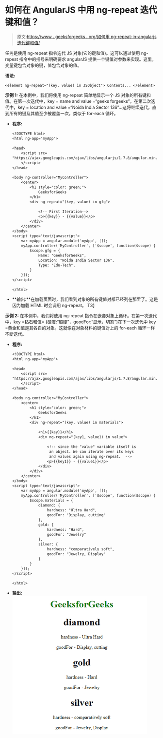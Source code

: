 # 如何在 AngularJS 中用 ng-repeat 迭代键和值？

> 原文:[https://www . geeksforgeeks . org/如何用 ng-repeat-in-angularjs 迭代键和值/](https://www.geeksforgeeks.org/how-to-iterate-over-the-keys-and-values-with-ng-repeat-in-angularjs/)

任务是使用 ng-repeat 指令迭代 JS 对象(它的键和值)。这可以通过使用 ng-repeat 指令中的括号来明确要求 angularJS 提供一个键值对参数来实现。这里，变量键包含对象的键，值包含对象的值。

**语法:**

```
<element ng-repeat="(key, value) in JSObject"> Contents... </element>
```

**示例 1:** 在本例中，我们将使用 ng-repeat 简单地显示一个 JS 对象的所有键和值。在第一次迭代中，key = name and value =“geeks forgeeks”。在第二次迭代中，key = location and value =“Noida India Sector 136”…这将继续迭代，直到所有的键及其值至少被覆盖一次，类似于 for-each 循环。

*   **程序:**

    ```
    <!DOCTYPE html>
    <html ng-app="myApp">

    <head>
        <script src=
    "https://ajax.googleapis.com/ajax/libs/angularjs/1.7.8/angular.min.js">
        </script>
    </head>

    <body ng-controller="MyController">
        <center>
            <h1 style="color: green;">
                GeeksforGeeks
            </h1>
            <div ng-repeat="(key, value) in gfg">

                <!-- First Iteration-->
                <p>{{key}} - {{value}}</p>
            </div>
        </center>
    </body>
    <script type="text/javascript">
        var myApp = angular.module('myApp', []);
        myApp.controller('MyController', ['$scope', function($scope) {
            $scope.gfg = {
                Name: "GeeksforGeeks",
                Location: "Noida India Sector 136",
                Type: "Edu-Tech",
            }
        }]);
    </script>

    </html>
    ```

*   **输出:**在加载页面时，我们看到对象的所有键值对都已经列在那里了。这是因为加载 HTML 时会调用 ng-repeat。
    T3】

**示例 2:** 在本例中，我们将使用 ng-repeat 指令在嵌套对象上循环。在第一次迭代中，key =钻石和值= {硬度:“超硬”，goodFor:“显示，切割”}在下一次迭代中 key =黄金和值是其各自的对象。这就像在对象材料的键值对上的 for-each 循环一样不断迭代。

*   **程序:**

    ```
    <!DOCTYPE html>
    <html ng-app="myApp">

    <head>
        <script src=
    "https://ajax.googleapis.com/ajax/libs/angularjs/1.7.8/angular.min.js">
        </script>
    </head>

    <body ng-controller="MyController">
        <center>
            <h1 style="color: green;">
                GeeksforGeeks
            </h1>
            <div ng-repeat="(key, value) in materials">

                <h1>{{key}}</h1>
                <div ng-repeat="(key1, value1) in value">

                    <!-- since the "value" variable itself is
                     an object. We can iterate over its keys
                     and values again using ng-repeat.  -->
                    <p>{{key1}} - {{value1}}</p>
                </div>
            </div>
        </center>
    </body>
    <script type="text/javascript">
        var myApp = angular.module('myApp', []);
        myApp.controller('MyController', ['$scope', function($scope) {
            $scope.materials = {
                diamond: {
                    hardness: "Ultra Hard",
                    goodFor: "Display, cutting"
                },
                gold: {
                    hardness: "Hard",
                    goodFor: "Jewelry"
                },
                silver: {
                    hardness: "comparatively soft",
                    goodFor: "Jewelry, Display"
                }
            }
        }]);
    </script>

    </html>
    ```

*   **输出:**
    ![](img/3e91630cfcb0553a88fadbf68f78dbeb.png)